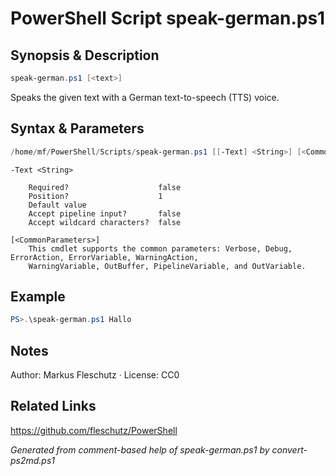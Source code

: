 # PowerShell Script speak-german.ps1

## Synopsis & Description
```powershell
speak-german.ps1 [<text>]
```

Speaks the given text with a German text-to-speech (TTS) voice.

## Syntax & Parameters
```powershell
/home/mf/PowerShell/Scripts/speak-german.ps1 [[-Text] <String>] [<CommonParameters>]
```

```
-Text <String>
    
    Required?                    false
    Position?                    1
    Default value                
    Accept pipeline input?       false
    Accept wildcard characters?  false
```

```
[<CommonParameters>]
    This cmdlet supports the common parameters: Verbose, Debug, ErrorAction, ErrorVariable, WarningAction, 
    WarningVariable, OutBuffer, PipelineVariable, and OutVariable.
```

## Example
```powershell
PS>.\speak-german.ps1 Hallo
```


## Notes
Author: Markus Fleschutz · License: CC0

## Related Links
https://github.com/fleschutz/PowerShell

*Generated from comment-based help of speak-german.ps1 by convert-ps2md.ps1*
